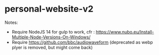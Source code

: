 # personal-website-v2

Notes:
* Require NodeJS 14 for gulp to work, cfr : https://www.nubo.eu/Install-Multiple-Node-Versions-On-Windows/
* Require https://github.com/bbc/audiowaveform (deprecated as webp plyer is removed, but might come back)